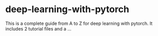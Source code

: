 # deep-learning-with-pytorch
This is a complete guide from A to Z for deep learning with pytorch. It includes 2 tutorial files and a ...
